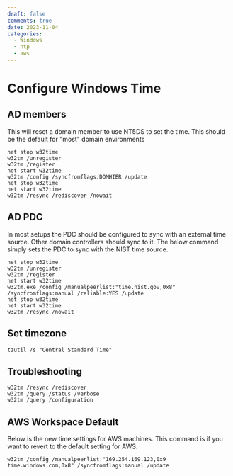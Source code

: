 ```yaml
---
draft: false
comments: true
date: 2023-11-04
categories:
  - Windows
  - ntp
  - aws
---
```



# Configure Windows Time
## AD members
This will reset a domain member to use NT5DS to set the time. This should be the default for "most" domain environments
```
net stop w32time
w32tm /unregister
w32tm /register
net start w32time
w32tm /config /syncfromflags:DOMHIER /update
net stop w32time
net start w32time
w32tm /resync /rediscover /nowait
```

## AD PDC
In most setups the PDC should be configured to sync with an external time source. Other domain controllers should sync to it. The below command simply sets the PDC to sync with the NIST time source.
```
net stop w32time
w32tm /unregister
w32tm /register
net start w32time
w32tm.exe /config /manualpeerlist:"time.nist.gov,0x8" /syncfromflags:manual /reliable:YES /update
net stop w32time
net start w32time
w32tm /resync /nowait
```

## Set timezone
```
tzutil /s "Central Standard Time"
```

## Troubleshooting
```
w32tm /resync /rediscover
w32tm /query /status /verbose
w32tm /query /configuration
```

## AWS Workspace Default
Below is the new time settings for AWS machines. This command is if you want to revert to the default setting for AWS.
```
w32tm /config /manualpeerlist:"169.254.169.123,0x9 time.windows.com,0x8" /syncfromflags:manual /update
```